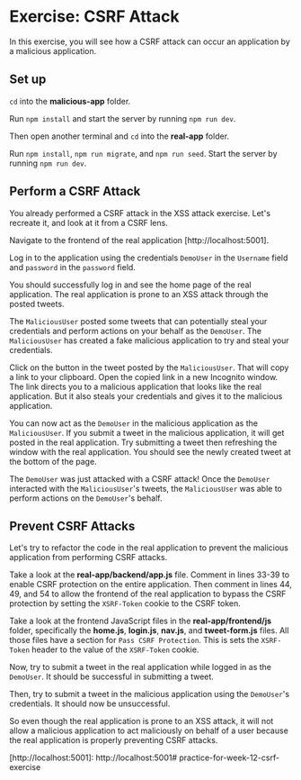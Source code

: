 # Exercise: CSRF Attack

In this exercise, you will see how a CSRF attack can occur an application by a
malicious application.

## Set up

`cd` into the __malicious-app__ folder.

Run `npm install` and start the server by running `npm run dev`.

Then open another terminal and `cd` into the __real-app__ folder.

Run `npm install`, `npm run migrate`, and `npm run seed`. Start the server by
running `npm run dev`.

## Perform a CSRF Attack

You already performed a CSRF attack in the XSS attack exercise. Let's recreate
it, and look at it from a CSRF lens.

Navigate to the frontend of the real application [http://localhost:5001].

Log in to the application using the credentials `DemoUser` in the `Username`
field and `password` in the `password` field.

You should successfully log in and see the home page of the real application.
The real application is prone to an XSS attack through the posted tweets.

The `MaliciousUser` posted some tweets that can potentially steal your
credentials and perform actions on your behalf as the `DemoUser`. The
`MaliciousUser` has created a fake malicious application to try and steal your
credentials.

Click on the button in the tweet posted by the `MaliciousUser`. That will copy a
link to your clipboard. Open the copied link in a new Incognito window. The link
directs you to a malicious application that looks like the real application. But
it also steals your credentials and gives it to the malicious application.

You can now act as the `DemoUser` in the malicious application as the
`MaliciousUser`. If you submit a tweet in the malicious application, it will get
posted in the real application. Try submitting a tweet then refreshing the
window with the real application. You should see the newly created tweet at the
bottom of the page.

The `DemoUser` was just attacked with a CSRF attack! Once the `DemoUser`
interacted with the `MaliciousUser`'s tweets, the `MaliciousUser` was able to
perform actions on the `DemoUser`'s behalf.

## Prevent CSRF Attacks

Let's try to refactor the code in the real application to prevent the malicious
application from performing CSRF attacks.

Take a look at the __real-app/backend/app.js__ file. Comment in lines 33-39 to
enable CSRF protection on the entire application. Then comment in lines 44, 49,
and 54 to allow the frontend of the real application to bypass the CSRF
protection by setting the `XSRF-Token` cookie to the CSRF token.

Take a look at the frontend JavaScript files in the __real-app/frontend/js__
folder, specifically the __home.js__, __login.js__, __nav.js__, and
__tweet-form.js__ files. All those files have a section for `Pass CSRF
Protection`. This is sets the `XSRF-Token` header to the value of the
`XSRF-Token` cookie.

Now, try to submit a tweet in the real application while logged in as the
`DemoUser`. It should be successful in submitting a tweet.

Then, try to submit a tweet in the malicious application using the `DemoUser`'s
credentials. It should now be unsuccessful.

So even though the real application is prone to an XSS attack, it will not allow
a malicious application to act maliciously on behalf of a user because the real
application is properly preventing CSRF attacks.

[http://localhost:5001]: http://localhost:5001# practice-for-week-12-csrf-exercise

